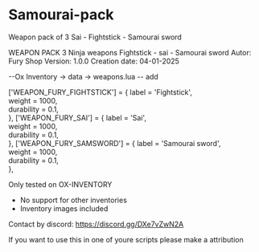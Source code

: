 # Samourai-pack
Weapon pack of 3   Sai - Fightstick - Samourai sword

WEAPON PACK 3 Ninja weapons
Fightstick - sai - Samourai sword
Autor: Fury Shop
Version: 1.0.0
Creation date: 04-01-2025

--Ox Inventory -> data -> weapons.lua
-- add

['WEAPON_FURY_FIGHTSTICK'] = { 
	label = 'Fightstick',    		
	weight = 1000,	
	durability = 0.1,	
}, 
['WEAPON_FURY_SAI'] = { 
	label = 'Sai',    		
	weight = 1000,	
	durability = 0.1,	
}, 
['WEAPON_FURY_SAMSWORD'] = { 
	label = 'Samourai sword',    		
	weight = 1000,	
	durability = 0.1,	
}, 
 
Only tested on OX-INVENTORY
- No support for other inventories
- Inventory images included


Contact by discord: https://discord.gg/DXe7vZwN2A


If you want to use this in one of youre scripts please make a attribution
